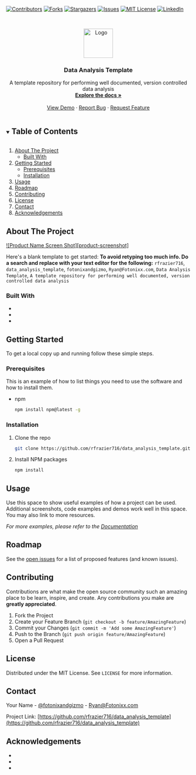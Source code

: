 <!--
*** Thanks for checking out the Best-README-Template. If you have a suggestion
*** that would make this better, please fork the repo and create a pull request
*** or simply open an issue with the tag "enhancement".
*** Thanks again! Now go create something AMAZING! :D
***
***
***
*** To avoid retyping too much info. Do a search and replace for the following:
*** rfrazier716, data_analysis_template, fotonixandgizmo, Ryan@Fotonixx.com, Data Analysis Template, A template repository for performing well documented, version controlled data analysis
-->



<!-- PROJECT SHIELDS -->
<!--
*** I'm using markdown "reference style" links for readability.
*** Reference links are enclosed in brackets [ ] instead of parentheses ( ).
*** See the bottom of this document for the declaration of the reference variables
*** for contributors-url, forks-url, etc. This is an optional, concise syntax you may use.
*** https://www.markdownguide.org/basic-syntax/#reference-style-links
-->
[![Contributors][contributors-shield]][contributors-url]
[![Forks][forks-shield]][forks-url]
[![Stargazers][stars-shield]][stars-url]
[![Issues][issues-shield]][issues-url]
[![MIT License][license-shield]][license-url]
[![LinkedIn][linkedin-shield]][linkedin-url]



<!-- PROJECT LOGO -->
<br />
<p align="center">
  <a href="https://github.com/rfrazier716/data_analysis_template">
    <img src="images/logo.png" alt="Logo" width="80" height="80">
  </a>

  <h3 align="center">Data Analysis Template</h3>

  <p align="center">
    A template repository for performing well documented, version controlled data analysis
    <br />
    <a href="https://github.com/rfrazier716/data_analysis_template"><strong>Explore the docs »</strong></a>
    <br />
    <br />
    <a href="https://github.com/rfrazier716/data_analysis_template">View Demo</a>
    ·
    <a href="https://github.com/rfrazier716/data_analysis_template/issues">Report Bug</a>
    ·
    <a href="https://github.com/rfrazier716/data_analysis_template/issues">Request Feature</a>
  </p>
</p>



<!-- TABLE OF CONTENTS -->
<details open="open">
  <summary><h2 style="display: inline-block">Table of Contents</h2></summary>
  <ol>
    <li>
      <a href="#about-the-project">About The Project</a>
      <ul>
        <li><a href="#built-with">Built With</a></li>
      </ul>
    </li>
    <li>
      <a href="#getting-started">Getting Started</a>
      <ul>
        <li><a href="#prerequisites">Prerequisites</a></li>
        <li><a href="#installation">Installation</a></li>
      </ul>
    </li>
    <li><a href="#usage">Usage</a></li>
    <li><a href="#roadmap">Roadmap</a></li>
    <li><a href="#contributing">Contributing</a></li>
    <li><a href="#license">License</a></li>
    <li><a href="#contact">Contact</a></li>
    <li><a href="#acknowledgements">Acknowledgements</a></li>
  </ol>
</details>



<!-- ABOUT THE PROJECT -->
## About The Project

[![Product Name Screen Shot][product-screenshot]](https://example.com)

Here's a blank template to get started:
**To avoid retyping too much info. Do a search and replace with your text editor for the following:**
`rfrazier716`, `data_analysis_template`, `fotonixandgizmo`, `Ryan@Fotonixx.com`, `Data Analysis Template`, `A template repository for performing well documented, version controlled data analysis`


### Built With

* []()
* []()
* []()



<!-- GETTING STARTED -->
## Getting Started

To get a local copy up and running follow these simple steps.

### Prerequisites

This is an example of how to list things you need to use the software and how to install them.
* npm
  ```sh
  npm install npm@latest -g
  ```

### Installation

1. Clone the repo
   ```sh
   git clone https://github.com/rfrazier716/data_analysis_template.git
   ```
2. Install NPM packages
   ```sh
   npm install
   ```



<!-- USAGE EXAMPLES -->
## Usage

Use this space to show useful examples of how a project can be used. Additional screenshots, code examples and demos work well in this space. You may also link to more resources.

_For more examples, please refer to the [Documentation](https://example.com)_



<!-- ROADMAP -->
## Roadmap

See the [open issues](https://github.com/rfrazier716/data_analysis_template/issues) for a list of proposed features (and known issues).



<!-- CONTRIBUTING -->
## Contributing

Contributions are what make the open source community such an amazing place to be learn, inspire, and create. Any contributions you make are **greatly appreciated**.

1. Fork the Project
2. Create your Feature Branch (`git checkout -b feature/AmazingFeature`)
3. Commit your Changes (`git commit -m 'Add some AmazingFeature'`)
4. Push to the Branch (`git push origin feature/AmazingFeature`)
5. Open a Pull Request



<!-- LICENSE -->
## License

Distributed under the MIT License. See `LICENSE` for more information.



<!-- CONTACT -->
## Contact

Your Name - [@fotonixandgizmo](https://twitter.com/fotonixandgizmo) - Ryan@Fotonixx.com

Project Link: [https://github.com/rfrazier716/data_analysis_template](https://github.com/rfrazier716/data_analysis_template)



<!-- ACKNOWLEDGEMENTS -->
## Acknowledgements

* []()
* []()
* []()





<!-- MARKDOWN LINKS & IMAGES -->
<!-- https://www.markdownguide.org/basic-syntax/#reference-style-links -->
[contributors-shield]: https://img.shields.io/github/contributors/rfrazier716/data_analysis_template.svg?style=for-the-badge
[contributors-url]: https://github.com/rfrazier716/data_analysis_template/graphs/contributors
[forks-shield]: https://img.shields.io/github/forks/rfrazier716/data_analysis_template.svg?style=for-the-badge
[forks-url]: https://github.com/rfrazier716/data_analysis_template/network/members
[stars-shield]: https://img.shields.io/github/stars/rfrazier716/data_analysis_template.svg?style=for-the-badge
[stars-url]: https://github.com/rfrazier716/data_analysis_template/stargazers
[issues-shield]: https://img.shields.io/github/issues/rfrazier716/data_analysis_template.svg?style=for-the-badge
[issues-url]: https://github.com/rfrazier716/data_analysis_template/issues
[license-shield]: https://img.shields.io/github/license/rfrazier716/data_analysis_template.svg?style=for-the-badge
[license-url]: https://github.com/rfrazier716/data_analysis_template/blob/master/LICENSE.txt
[linkedin-shield]: https://img.shields.io/badge/-LinkedIn-black.svg?style=for-the-badge&logo=linkedin&colorB=555
[linkedin-url]: https://linkedin.com/in/rfrazier716
